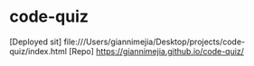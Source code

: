 # code-quiz



[Deployed sit] file:///Users/giannimejia/Desktop/projects/code-quiz/index.html
[Repo] https://giannimejia.github.io/code-quiz/